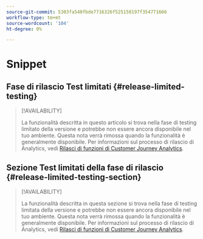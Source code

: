 ```yaml
---
source-git-commit: 5303fa540fbde7716326f525158197f354771666
workflow-type: tm+mt
source-wordcount: '104'
ht-degree: 0%

---
```

# Snippet

## Fase di rilascio Test limitati {#release-limited-testing}

>[!AVAILABILITY]
>
>La funzionalità descritta in questo articolo si trova nella fase di testing limitato della versione e potrebbe non essere ancora disponibile nel tuo ambiente. Questa nota verrà rimossa quando la funzionalità è generalmente disponibile. Per informazioni sul processo di rilascio di Analytics, vedi [Rilasci di funzioni di Customer Journey Analytics](/help/release-notes/releases.md).

## Sezione Test limitati della fase di rilascio {#release-limited-testing-section}

>[!AVAILABILITY]
>
>La funzionalità descritta in questa sezione si trova nella fase di testing limitata della versione e potrebbe non essere ancora disponibile nel tuo ambiente. Questa nota verrà rimossa quando la funzionalità è generalmente disponibile. Per informazioni sul processo di rilascio di Analytics, vedi [Rilasci di funzioni di Customer Journey Analytics](/help/release-notes/releases.md).
